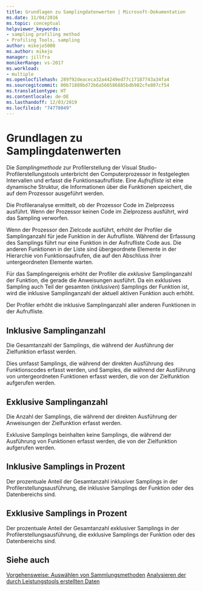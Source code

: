 ```yaml
---
title: Grundlagen zu Samplingdatenwerten | Microsoft-Dokumentation
ms.date: 11/04/2016
ms.topic: conceptual
helpviewer_keywords:
- sampling profiling method
- Profiling Tools, sampling
author: mikejo5000
ms.author: mikejo
manager: jillfra
monikerRange: vs-2017
ms.workload:
- multiple
ms.openlocfilehash: 289f92deaceca32a44249ed77c17187743a34fa4
ms.sourcegitcommit: 00b71889bd72b6a566586885bdb982cfe807cf54
ms.translationtype: HT
ms.contentlocale: de-DE
ms.lasthandoff: 12/03/2019
ms.locfileid: "74778049"
---
```

# <a name="understand-sampling-data-values"></a>Grundlagen zu Samplingdatenwerten

Die *Samplingmethode* zur Profilerstellung der Visual Studio-Profilerstellungstools unterbricht den Computerprozessor in festgelegten Intervallen und erfasst die Funktionsaufrufliste. Eine *Aufrufliste* ist eine dynamische Struktur, die Informationen über die Funktionen speichert, die auf dem Prozessor ausgeführt werden.

Die Profileranalyse ermittelt, ob der Prozessor Code im Zielprozess ausführt. Wenn der Prozessor keinen Code im Zielprozess ausführt, wird das Sampling verworfen.

Wenn der Prozessor den Zielcode ausführt, erhöht der Profiler die Samplinganzahl für jede Funktion in der Aufrufliste. Während der Erfassung des Samplings führt nur eine Funktion in der Aufrufliste Code aus. Die anderen Funktionen in der Liste sind übergeordnete Elemente in der Hierarchie von Funktionsaufrufen, die auf den Abschluss ihrer untergeordneten Elemente warten.

Für das Samplingereignis erhöht der Profiler die *exklusive* Samplinganzahl der Funktion, die gerade die Anweisungen ausführt. Da ein exklusives Sampling auch Teil der gesamten (*inklusiven*) Samplings der Funktion ist, wird die inklusive Samplinganzahl der aktuell aktiven Funktion auch erhöht.

 Der Profiler erhöht die inklusive Samplinganzahl aller anderen Funktionen in der Aufrufliste.

## <a name="inclusive-samples"></a>Inklusive Samplinganzahl

Die Gesamtanzahl der Samplings, die während der Ausführung der Zielfunktion erfasst werden.

Dies umfasst Samplings, die während der direkten Ausführung des Funktionscodes erfasst werden, und Samples, die während der Ausführung von untergeordneten Funktionen erfasst werden, die von der Zielfunktion aufgerufen werden.

## <a name="exclusive-samples"></a>Exklusive Samplinganzahl

Die Anzahl der Samplings, die während der direkten Ausführung der Anweisungen der Zielfunktion erfasst werden.

Exklusive Samplings beinhalten keine Samplings, die während der Ausführung von Funktionen erfasst werden, die von der Zielfunktion aufgerufen werden.

## <a name="inclusive-percent"></a>Inklusive Samplings in Prozent

Der prozentuale Anteil der Gesamtanzahl inklusiver Samplings in der Profilerstellungsausführung, die inklusive Samplings der Funktion oder des Datenbereichs sind.

## <a name="exclusive-percent"></a>Exklusive Samplings in Prozent

Der prozentuale Anteil der Gesamtanzahl exklusiver Samplings in der Profilerstellungsausführung, die exklusive Samplings der Funktion oder des Datenbereichs sind.

## <a name="see-also"></a>Siehe auch

[Vorgehensweise: Auswählen von Sammlungsmethoden](../profiling/how-to-choose-collection-methods.md)
[Analysieren der durch Leistungstools erstellten Daten](../profiling/analyzing-performance-tools-data.md)
